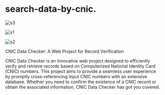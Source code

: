 # search-data-by-cnic.
![s3](https://github.com/arslan3334/search-data-by-cnic./assets/86516694/7c157f4f-e381-4fc8-94e5-1fdd636ae7fa)

![s1](https://github.com/arslan3334/search-data-by-cnic./assets/86516694/f2a6fa39-8fb5-4f0d-a1ad-60bb78d6fcdb)

![s2](https://github.com/arslan3334/search-data-by-cnic./assets/86516694/3005580f-1f98-49c6-a056-482799220c63)

CNIC Data Checker: A Web Project for Record Verification

CNIC Data Checker is an innovative web project designed to efficiently verify and retrieve records based on Computerized National Identity Card (CNIC) numbers. 
This project aims to provide a seamless user experience by promptly cross-referencing input CNIC numbers with an extensive database. 
Whether you need to confirm the existence of a CNIC record or obtain the associated information, CNIC Data Checker has got you covered.
